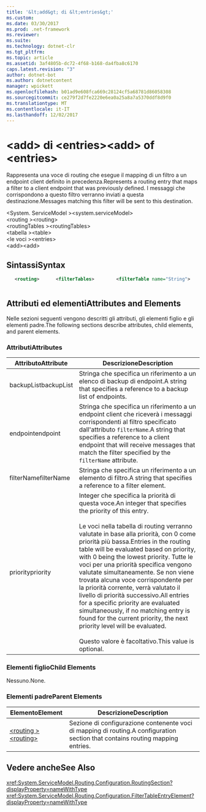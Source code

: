 ```yaml
---
title: '&lt;add&gt; di &lt;entries&gt;'
ms.custom: 
ms.date: 03/30/2017
ms.prod: .net-framework
ms.reviewer: 
ms.suite: 
ms.technology: dotnet-clr
ms.tgt_pltfrm: 
ms.topic: article
ms.assetid: 3af4805b-dc72-4f68-b168-da4fba8c6170
caps.latest.revision: "3"
author: dotnet-bot
ms.author: dotnetcontent
manager: wpickett
ms.openlocfilehash: b01ad9e608fca669c28124cf5a68781d86058308
ms.sourcegitcommit: ce279f2d7fe2220e6ea0a25a8a7a5370ddf8d9f0
ms.translationtype: MT
ms.contentlocale: it-IT
ms.lasthandoff: 12/02/2017
---
```

# <a name="ltaddgt-of-ltentriesgt"></a><span data-ttu-id="ef2bf-102">&lt;add&gt; di &lt;entries&gt;</span><span class="sxs-lookup"><span data-stu-id="ef2bf-102">&lt;add&gt; of &lt;entries&gt;</span></span>
<span data-ttu-id="ef2bf-103">Rappresenta una voce di routing che esegue il mapping di un filtro a un endpoint client definito in precedenza.</span><span class="sxs-lookup"><span data-stu-id="ef2bf-103">Represents a routing entry that maps a filter to a client endpoint that was previously defined.</span></span> <span data-ttu-id="ef2bf-104">I messaggi che corrispondono a questo filtro verranno inviati a questa destinazione.</span><span class="sxs-lookup"><span data-stu-id="ef2bf-104">Messages matching this filter will be sent to this destination.</span></span>  
  
 <span data-ttu-id="ef2bf-105">\<System. ServiceModel ></span><span class="sxs-lookup"><span data-stu-id="ef2bf-105">\<system.serviceModel></span></span>  
<span data-ttu-id="ef2bf-106">\<routing ></span><span class="sxs-lookup"><span data-stu-id="ef2bf-106">\<routing></span></span>  
<span data-ttu-id="ef2bf-107">\<routingTables ></span><span class="sxs-lookup"><span data-stu-id="ef2bf-107">\<routingTables></span></span>  
<span data-ttu-id="ef2bf-108">\<tabella ></span><span class="sxs-lookup"><span data-stu-id="ef2bf-108">\<table></span></span>  
<span data-ttu-id="ef2bf-109">\<le voci ></span><span class="sxs-lookup"><span data-stu-id="ef2bf-109">\<entries></span></span>  
<span data-ttu-id="ef2bf-110">\<add></span><span class="sxs-lookup"><span data-stu-id="ef2bf-110">\<add></span></span>  
  
## <a name="syntax"></a><span data-ttu-id="ef2bf-111">Sintassi</span><span class="sxs-lookup"><span data-stu-id="ef2bf-111">Syntax</span></span>  
  
```xml
   <routing>      <filterTables>        <filterTable name="String">          <entries>            <add backupList="String"                 endpointName="String"                  filterName="String"                  priority="Integer" />          </entries>        </table>      </routingTables></routing>  
```  
  
```csharp  
```  
  
## <a name="attributes-and-elements"></a><span data-ttu-id="ef2bf-112">Attributi ed elementi</span><span class="sxs-lookup"><span data-stu-id="ef2bf-112">Attributes and Elements</span></span>  
 <span data-ttu-id="ef2bf-113">Nelle sezioni seguenti vengono descritti gli attributi, gli elementi figlio e gli elementi padre.</span><span class="sxs-lookup"><span data-stu-id="ef2bf-113">The following sections describe attributes, child elements, and parent elements.</span></span>  
  
### <a name="attributes"></a><span data-ttu-id="ef2bf-114">Attributi</span><span class="sxs-lookup"><span data-stu-id="ef2bf-114">Attributes</span></span>  
  
|<span data-ttu-id="ef2bf-115">Attributo</span><span class="sxs-lookup"><span data-stu-id="ef2bf-115">Attribute</span></span>|<span data-ttu-id="ef2bf-116">Descrizione</span><span class="sxs-lookup"><span data-stu-id="ef2bf-116">Description</span></span>|  
|---------------|-----------------|  
|<span data-ttu-id="ef2bf-117">backupList</span><span class="sxs-lookup"><span data-stu-id="ef2bf-117">backupList</span></span>|<span data-ttu-id="ef2bf-118">Stringa che specifica un riferimento a un elenco di backup di endpoint.</span><span class="sxs-lookup"><span data-stu-id="ef2bf-118">A string that specifies a reference to a backup list of endpoints.</span></span>|  
|<span data-ttu-id="ef2bf-119">endpoint</span><span class="sxs-lookup"><span data-stu-id="ef2bf-119">endpoint</span></span>|<span data-ttu-id="ef2bf-120">Stringa che specifica un riferimento a un endpoint client che riceverà i messaggi corrispondenti al filtro specificato dall'attributo `filterName`.</span><span class="sxs-lookup"><span data-stu-id="ef2bf-120">A string that specifies a reference to a client endpoint that will receive messages that match the filter specified by the `filterName` attribute.</span></span>|  
|<span data-ttu-id="ef2bf-121">filterName</span><span class="sxs-lookup"><span data-stu-id="ef2bf-121">filterName</span></span>|<span data-ttu-id="ef2bf-122">Stringa che specifica un riferimento a un elemento di filtro.</span><span class="sxs-lookup"><span data-stu-id="ef2bf-122">A string that specifies a reference to a filter element.</span></span>|  
|<span data-ttu-id="ef2bf-123">priority</span><span class="sxs-lookup"><span data-stu-id="ef2bf-123">priority</span></span>|<span data-ttu-id="ef2bf-124">Integer che specifica la priorità di questa voce.</span><span class="sxs-lookup"><span data-stu-id="ef2bf-124">An integer that specifies the priority of this entry.</span></span><br /><br /> <span data-ttu-id="ef2bf-125">Le voci nella tabella di routing verranno valutate in base alla priorità, con 0 come priorità più bassa.</span><span class="sxs-lookup"><span data-stu-id="ef2bf-125">Entries in the routing table will be evaluated based on priority, with 0 being the lowest priority.</span></span> <span data-ttu-id="ef2bf-126">Tutte le voci per una priorità specifica vengono valutate simultaneamente. Se non viene trovata alcuna voce corrispondente per la priorità corrente, verrà valutato il livello di priorità successivo.</span><span class="sxs-lookup"><span data-stu-id="ef2bf-126">All entries for a specific priority are evaluated simultaneously, if no matching entry is found for the current priority, the next priority level will be evaluated.</span></span><br /><br /> <span data-ttu-id="ef2bf-127">Questo valore è facoltativo.</span><span class="sxs-lookup"><span data-stu-id="ef2bf-127">This value is optional.</span></span>|  
  
### <a name="child-elements"></a><span data-ttu-id="ef2bf-128">Elementi figlio</span><span class="sxs-lookup"><span data-stu-id="ef2bf-128">Child Elements</span></span>  
 <span data-ttu-id="ef2bf-129">Nessuno.</span><span class="sxs-lookup"><span data-stu-id="ef2bf-129">None.</span></span>  
  
### <a name="parent-elements"></a><span data-ttu-id="ef2bf-130">Elementi padre</span><span class="sxs-lookup"><span data-stu-id="ef2bf-130">Parent Elements</span></span>  
  
|<span data-ttu-id="ef2bf-131">Elemento</span><span class="sxs-lookup"><span data-stu-id="ef2bf-131">Element</span></span>|<span data-ttu-id="ef2bf-132">Descrizione</span><span class="sxs-lookup"><span data-stu-id="ef2bf-132">Description</span></span>|  
|-------------|-----------------|  
|[<span data-ttu-id="ef2bf-133">\<routing ></span><span class="sxs-lookup"><span data-stu-id="ef2bf-133">\<routing></span></span>](../../../../../docs/framework/configure-apps/file-schema/wcf/routing.md)|<span data-ttu-id="ef2bf-134">Sezione di configurazione contenente voci di mapping di routing.</span><span class="sxs-lookup"><span data-stu-id="ef2bf-134">A configuration section that contains routing mapping entries.</span></span>|  
  
## <a name="see-also"></a><span data-ttu-id="ef2bf-135">Vedere anche</span><span class="sxs-lookup"><span data-stu-id="ef2bf-135">See Also</span></span>  
 <xref:System.ServiceModel.Routing.Configuration.RoutingSection?displayProperty=nameWithType>      
 <xref:System.ServiceModel.Routing.Configuration.FilterTableEntryElement?displayProperty=nameWithType> 
